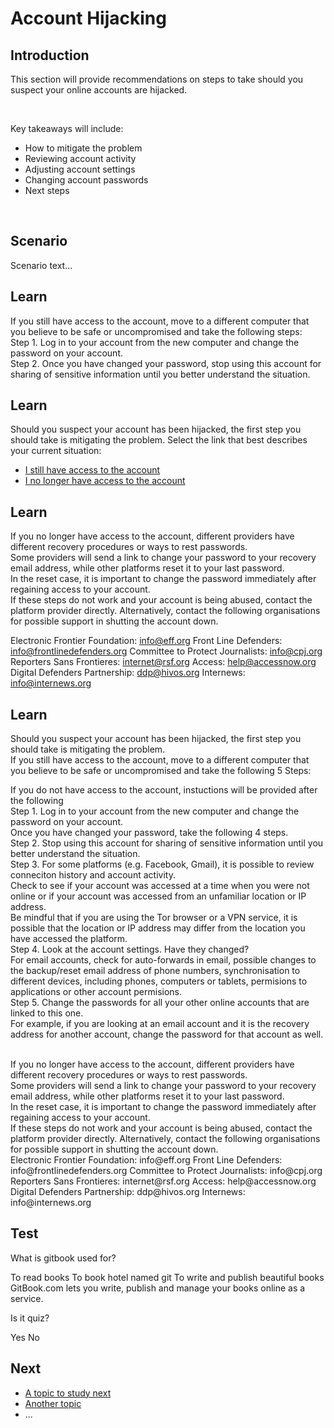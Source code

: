 # Account Hijacking
## Introduction
This section will provide recommendations on steps to take should you suspect your online accounts are hijacked.

<br>

Key takeaways will include:
- How to mitigate the problem
- Reviewing account activity
- Adjusting account settings
- Changing account passwords
- Next steps
<br>



## Scenario
Scenario text...

## Learn
If you still have access to the account, move to a different computer that you believe to be safe or uncompromised and take the following steps:
<br>
Step 1. Log in to your account from the new computer and change the password on your account.
<br>
Step 2. Once you have changed your password, stop using this account for sharing of sensitive information until you better understand the situation.

## Learn
Should you suspect your account has been hijacked, the first step you should take is mitigating the problem. Select the link that best describes your current situation:
- [I still have access to the account]((en/topics/practice-1-emergencies/2-account-hijacked/3-2-learn.md))
- [I no longer have access to the account](en/topics/practice-1-emergencies/2-account-hijacked/3-3-learn.md)


## Learn
If you no longer have access to the account, different providers have different recovery procedures or ways to rest passwords.
<br>
Some providers will send a link to change your password to your recovery email address, while other platforms reset it to your last password.
<br>
In the reset case, it is important to change the password immediately after regaining access to your account.
<br>
If these steps do not work and your account is being abused, contact the platform provider directly. Alternatively, contact the following organisations for possible support in shutting the account down.

Electronic Frontier Foundation: info@eff.org
Front Line Defenders: info@frontlinedefenders.org
Committee to Protect Journalists: info@cpj.org
Reporters Sans Frontieres: internet@rsf.org
Access: help@accessnow.org
Digital Defenders Partnership: ddp@hivos.org
Internews: info@internews.org

## Learn
Should you suspect your account has been hijacked, the first step you should take is mitigating the problem.
<br>
If you still have access to the account, move to a different computer that you believe to be safe or uncompromised and take the following 5 Steps:


If you do not have access to the account, instuctions will be provided after the following 
<br>
Step 1. Log in to your account from the new computer and change the password on your account.
<br>
Once you have changed your password, take the following 4 steps.
<br>
Step 2. Stop using this account for sharing of sensitive information until you better understand the situation.
<br>
Step 3. For some platforms (e.g. Facebook, Gmail), it is possible to review conneciton history and account activity.
<br>
Check to see if your account was accessed at a time when you were not online or if your account was accessed from an unfamiliar location or IP address. 
<br>
Be mindful that if you are using the Tor browser or a VPN service, it is possible that the location or IP address may differ from the location you have accessed the platform.
<br>
Step 4. Look at the account settings. Have they changed?
<br>
For email accounts, check for auto-forwards in email, possible changes to the backup/reset email address of phone numbers, synchronisation to different devices, including phones, computers or tablets, permisions to applications or other account permisions.
<br>
Step 5. Change the passwords for all your other online accounts that are linked to this one.
<br>
For example, if you are looking at an email account and it is the recovery address for another account, change the password for that account as well.

<br>
If you no longer have access to the account, different providers have different recovery procedures or ways to rest passwords.
<br>
Some providers will send a link to change your password to your recovery email address, while other platforms reset it to your last password.
<br>
In the reset case, it is important to change the password immediately after regaining access to your account.
<br>
If these steps do not work and your account is being abused, contact the platform provider directly. Alternatively, contact the following organisations for possible support in shutting the account down.
<br>
Electronic Frontier Foundation: info@eff.org
Front Line Defenders: info@frontlinedefenders.org
Committee to Protect Journalists: info@cpj.org
Reporters Sans Frontieres: internet@rsf.org
Access: help@accessnow.org
Digital Defenders Partnership: ddp@hivos.org
Internews: info@internews.org

## Test
<quiz name="Gitbook Quiz">
    <question multiple>
        <p>What is gitbook used for?</p>
        <answer correct>To read books</answer>
        <answer>To book hotel named git</answer>
        <answer correct>To write and publish beautiful books</answer>
        <explanation>GitBook.com lets you write, publish and manage your books online as a service.</explanation>
    </question>
    <question>
        <p>Is it quiz?</p>
        <answer correct>Yes</answer>
        <answer>No</answer>
    </question>
</quiz>

## Next
 * [A topic to study next](en/topics/_topic/_unit/index.md)
 * [Another topic](en/topics/_topic/_unit/index.md)
 * ...

